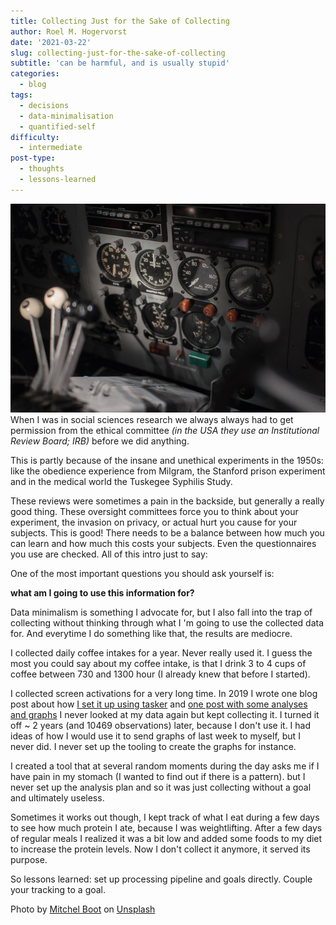 ```yaml
---
title: Collecting Just for the Sake of Collecting
author: Roel M. Hogervorst
date: '2021-03-22'
slug: collecting-just-for-the-sake-of-collecting
subtitle: 'can be harmful, and is usually stupid'
categories:
  - blog
tags:
  - decisions
  - data-minimalisation
  - quantified-self
difficulty:
  - intermediate
post-type:
  - thoughts
  - lessons-learned
---
```


![airplane dials in a cockpit](mitchel-boot-hOf9BaYUN88-unsplash.jpg)
When I was in social sciences research we always always had to get permission
from the ethical committee _(in the USA they use an Institutional Review Board; IRB)_
before we did anything. 

This is partly because of the insane and unethical experiments
in the 1950s:  like the obedience experience from Milgram,  the Stanford prison 
experiment and in the medical world the Tuskegee Syphilis Study. 

These reviews were sometimes a pain in the backside, but generally a really good thing. These 
oversight committees force you to think about your experiment, the invasion on
privacy, or actual hurt you cause for your subjects. This is good! There needs
to be a balance between how much you can learn and how much this costs your
subjects. Even the questionnaires you use are checked. All of this intro just 
to say:    

One of the most important
questions you should ask yourself is: 

**what am I going to use this information for?**

Data minimalism is something I advocate for, but I also fall into the trap of
collecting without thinking through what I 'm going to use the collected
data for. And everytime I do something like that, the results are mediocre.

I collected daily coffee intakes for a year. Never really used it. I guess the
most you could say about my coffee intake, is that I drink 3 to 4 cups of coffee
between 730 and 1300 hour (I already knew that before I started).

I collected  screen activations for a very long time. In 2019 I wrote one blog post about
how [I set it up using tasker](https://blog.rmhogervorst.nl/blog/2019/01/28/logging-my-phone-use-with-tasker/) and [one post with some analyses and graphs](https://blog.rmhogervorst.nl/blog/2019/01/28/graphing-my-daily-phone-use/)
I never looked at my data again but kept collecting it. I turned it off 
~ 2 years (and 10469 observations) later, because I don't use it. I had ideas of how I would use it to 
send graphs of last week to myself, but I never did. I never set up the tooling
to create the graphs for instance.

I created a tool that at several random moments during the day asks me if I have
pain in my stomach (I wanted to find out if there is a pattern). but I never set
up the analysis plan and so it was just collecting without a goal and ultimately
useless. 

Sometimes it works out though, I kept track of what I eat during a few
days to see how much protein I ate, because I was weightlifting. After a few 
days of regular meals I realized it was a bit low and added some foods to my 
diet to increase the protein levels. Now I don't collect it anymore, it served
its purpose. 

So lessons learned: set up processing pipeline and goals directly. Couple your
tracking to a goal.  

Photo by <a href="https://unsplash.com/@valeon">Mitchel Boot</a> on <a href="https://unsplash.com/s/photos/metrics">Unsplash</a>
  
